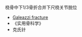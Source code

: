 桡骨中下1/3骨折合并下尺桡关节脱位

- [Galeazzi fracture](https://en.wikipedia.org/wiki/Galeazzi_fracture)
- 《实用骨科学》
- 克氏针